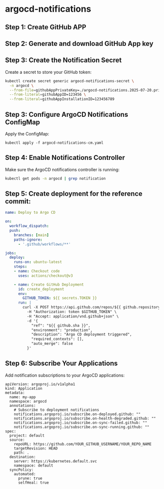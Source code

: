 # argocd-notifications

## Step 1: Create GitHub APP

## Step 2: Generate and download GitHub App key

## Step 3: Create the Notification Secret

Create a secret to store your GitHub token:
```bash
kubectl create secret generic argocd-notifications-secret \
  -n argocd \
  --from-file=githubAppPrivateKey=./argocd-notifications.2025-07-20.private-key.pem \
  --from-literal=githubAppID=123456 \
  --from-literal=githubAppInstallationID=123456789
```

## Step 3: Configure ArgoCD Notifications ConfigMap

Apply the ConfigMap:
```
kubectl apply -f argocd-notifications-cm.yaml
```

## Step 4: Enable Notifications Controller

Make sure the ArgoCD notifications controller is running:
```bash
kubectl get pods -n argocd | grep notification
```

## Step 5: Create deployment for the reference commit: 

```yaml
name: Deploy to Argo CD

on:
  workflow_dispatch:
  push:
    branches: [main]
    paths-ignore:
      - '.github/workflows/**'

jobs:
  deploy:
    runs-on: ubuntu-latest
    steps:
    - name: Checkout code
      uses: actions/checkout@v3

    - name: Create GitHub Deployment
      id: create_deployment
      env:
        GITHUB_TOKEN: ${{ secrets.TOKEN }}
      run: |
        curl -X POST https://api.github.com/repos/${{ github.repository }}/deployments \
          -H "Authorization: token $GITHUB_TOKEN" \
          -H "Accept: application/vnd.github+json" \
          -d '{
            "ref": "${{ github.sha }}",
            "environment": "production",
            "description": "Argo CD deployment triggered",
            "required_contexts": [],
            "auto_merge": false
          }'
```

## Step 6: Subscribe Your Applications

Add notification subscriptions to your ArgoCD applications:
```
apiVersion: argoproj.io/v1alpha1
kind: Application
metadata:
  name: my-app
  namespace: argocd
  annotations:
    # Subscribe to deployment notifications
    notifications.argoproj.io/subscribe.on-deployed.github: ""
    notifications.argoproj.io/subscribe.on-health-degraded.github: ""
    notifications.argoproj.io/subscribe.on-sync-failed.github: ""
    notifications.argoproj.io/subscribe.on-sync-running.github: ""
spec:
  project: default
  source:
    repoURL: https://github.com/YOUR_GITHUB_USERNAME/YOUR_REPO_NAME
    targetRevision: HEAD
    path: .
  destination:
    server: https://kubernetes.default.svc
    namespace: default
  syncPolicy:
    automated:
      prune: true
      selfHeal: true
```
